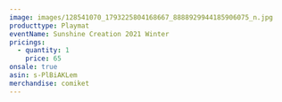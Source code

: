 ```yaml
---
image: images/128541070_1793225804168667_8888929944185906075_n.jpg
producttype: Playmat
eventName: Sunshine Creation 2021 Winter
pricings:
  - quantity: 1
    price: 65
onsale: true
asin: s-PlBiAKLem
merchandise: comiket
---
```

